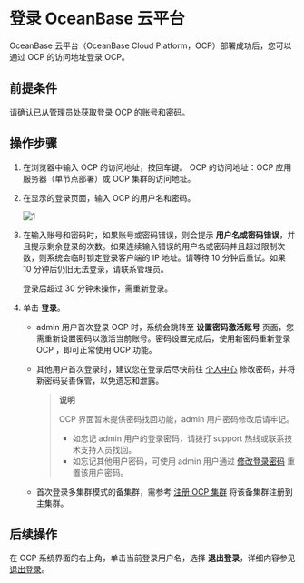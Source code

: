 # 登录 OceanBase 云平台

OceanBase 云平台（OceanBase Cloud Platform，OCP）部署成功后，您可以通过 OCP 的访问地址登录 OCP。

## 前提条件

请确认已从管理员处获取登录 OCP 的账号和密码。

## 操作步骤

1. 在浏览器中输入 OCP 的访问地址，按回车键。
   OCP 的访问地址：OCP 应用服务器（单节点部署）或 OCP 集群的访问地址。

2. 在显示的登录页面，输入 OCP 的用户名和密码。

   ![1](https://obbusiness-private.oss-cn-shanghai.aliyuncs.com/doc/img/ocp/401/%E7%99%BB%E5%BD%95%E4%BA%91%E5%B9%B3%E5%8F%B01.png)

3. 在输入账号和密码时，如果账号或密码错误，则会提示 **用户名或密码错误**，并且提示剩余登录的次数。如果连续输入错误的用户名或密码并且超过限制次数，则系统会临时锁定登录客户端的 IP 地址。请等待 10 分钟后重试。如果 10 分钟后仍旧无法登录，请联系管理员。

   登录后超过 30 分钟未操作，需重新登录。

4. 单击 **登录**。

   * admin 用户首次登录 OCP 时，系统会跳转至 **设置密码激活账号** 页面，您需重新设置密码以激活当前账号。密码设置完成后，使用新密码重新登录 OCP ，即可正常使用 OCP 功能。

   * 其他用户首次登录时，建议您在登录后尽快前往 [个人中心](3.features/10.user-center/1.configure-personal-information-1.md) 修改密码，并将新密码妥善保管，以免遗忘和泄露。

      > **说明**
      >
      > OCP 界面暂未提供密码找回功能，admin 用户密码修改后请牢记。
      >
      > * 如忘记 admin 用户的登录密码，请拨打 support 热线或联系技术支持人员找回。
      > * 如忘记其他用户密码，可使用 admin 用户通过 [修改登录密码](3.features/10.user-center/2.change-the-logon-password-1.md) 重置该用户密码。

   * 首次登录多集群模式的备集群，需参考 [注册 OCP 集群](13.ocp-based-management-of-multiple-clusters/1.register-an-ocp-cluster.md) 将该备集群注册到主集群。

## 后续操作

在 OCP 系统界面的右上角，单击当前登录用户名，选择 **退出登录**，详细内容参见 [退出登录](3.features/10.user-center/5.log-out.md)。